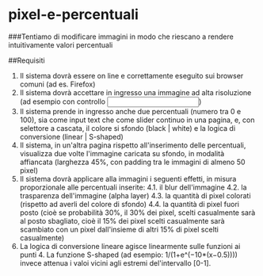# pixel-e-percentuali
###Tentiamo di modificare immagini in modo che riescano a rendere intuitivamente valori percentuali

##Requisiti

1. Il sistema dovrà essere on line e correttamente eseguito sui browser comuni (ad es. Firefox)
2. Il sistema dovrà accettare in ingresso una immagine ad alta risoluzione (ad esempio con controllo <input>)
3. Il sistema prende in ingresso anche due percentuali (numero tra 0 e 100), sia come input text che come slider continuo in una pagina, e, con selettore a cascata, il colore si sfondo (black | white) e la logica di conversione (linear | S-shaped)
4. Il sistema, in un'altra pagina rispetto all'inserimento delle percentuali, visualizza due volte l'immagine caricata su sfondo, in modalità affiancata (larghezza 45%, con padding tra le immagini di almeno 50 pixel)
4. Il sistema dovrà applicare alla immagini i seguenti effetti, in misura proporzionale alle percentuali inserite:
  4.1. il blur dell'immagine
  4.2. la trasparenza dell'immagine (alpha layer)
  4.3. la quantità di pixel colorati (rispetto ad averli del colore di sfondo)
  4.4. la quantità di pixel fuori posto (cioè se probabilità 30%, il 30% dei pixel, scelti casualmente sarà al posto sbagliato, cioè il 15% dei pixel scelti casualmente sarà scambiato con un pixel dall'insieme di altri 15% di pixel scelti casualmente)
5. La logica di conversione lineare agisce linearmente sulle funzioni ai punti 4. 
La funzione S-shaped (ad esempio: 1/(1+e^(−10*(x−0.5)))) invece attenua i valoi vicini agli estremi del'intervallo [0-1].
